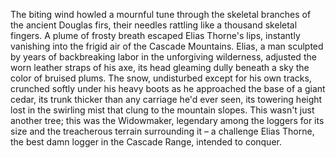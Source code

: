 The biting wind howled a mournful tune through the skeletal branches of the ancient Douglas firs, their needles rattling like a thousand skeletal fingers.  A plume of frosty breath escaped Elias Thorne's lips, instantly vanishing into the frigid air of the Cascade Mountains. Elias, a man sculpted by years of backbreaking labor in the unforgiving wilderness, adjusted the worn leather straps of his axe, its head gleaming dully beneath a sky the color of bruised plums.  The snow, undisturbed except for his own tracks, crunched softly under his heavy boots as he approached the base of a giant cedar, its trunk thicker than any carriage he'd ever seen, its towering height lost in the swirling mist that clung to the mountain slopes.  This wasn't just another tree; this was the Widowmaker, legendary among the loggers for its size and the treacherous terrain surrounding it – a challenge Elias Thorne, the best damn logger in the Cascade Range, intended to conquer.

